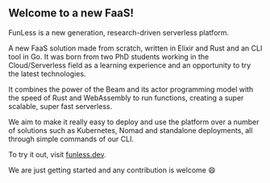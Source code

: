 ## Welcome to a new FaaS!

FunLess is a new generation, research-driven serverless platform. 

A new FaaS solution made from scratch, written in Elixir and Rust and an CLI tool in Go. 
It was born from two PhD students working in the Cloud/Serverless field as a learning experience and an opportunity to try the latest technologies.

It combines the power of the Beam and its actor programming model with the speed of Rust and WebAssembly to run functions, creating a super scalable, super fast serverless.

We aim to make it really easy to deploy and use the platform over a number of solutions such as Kubernetes, Nomad and standalone deployments, 
all through simple commands of our CLI.

To try it out, visit [funless.dev](https://funless.dev).

We are just getting started and any contribution is welcome 😄

<!--

**Here are some ideas to get you started:**

🙋‍♀️ A short introduction - what is your organization all about?
🌈 Contribution guidelines - how can the community get involved?
👩‍💻 Useful resources - where can the community find your docs? Is there anything else the community should know?
🍿 Fun facts - what does your team eat for breakfast?
🧙 Remember, you can do mighty things with the power of [Markdown](https://docs.github.com/github/writing-on-github/getting-started-with-writing-and-formatting-on-github/basic-writing-and-formatting-syntax)
-->
